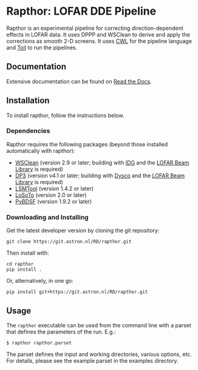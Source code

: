 Rapthor: LOFAR DDE Pipeline
===========================

Rapthor is an experimental pipeline for correcting direction-dependent effects in LOFAR data. It uses DPPP and WSClean to derive and apply the corrections as smooth 2-D screens. It uses [CWL](https://www.commonwl.org) for the pipeline language and [Toil](http://toil.ucsc-cgl.org) to run the pipelines.

## Documentation

Extensive documentation can be found on [Read the Docs](https://rapthor.readthedocs.io/en/latest/).


Installation
------------

To install rapthor, follow the instructions below.


### Dependencies

Rapthor requires the following packages (beyond those installed automatically with rapthor):

* [WSClean](http://sourceforge.net/p/wsclean/wiki/Home) (version 2.9 or later; building with [IDG](https://gitlab.com/astron-idg/idg)  and the [LOFAR Beam Library](https://github.com/lofar-astron/LOFARBeam) is required)
* [DP3](https://github.com/lofar-astron/DP3) (version v4.1 or later; building with [Dysco](https://github.com/aroffringa/dysco) and the [LOFAR Beam Library](https://github.com/lofar-astron/LOFARBeam) is required)
* [LSMTool](https://github.com/darafferty/LSMTool) (version 1.4.2 or later)
* [LoSoTo](https://github.com/revoltek/losoto) (version 2.0 or later)
* [PyBDSF](https://github.com/lofar-astron/PyBDSF) (version 1.9.2 or later)

### Downloading and Installing

Get the latest developer version by cloning the git repository:

    git clone https://git.astron.nl/RD/rapthor.git

Then install with:

    cd rapthor
    pip install .

Or, alternatively, in one go:

    pip install git+https://git.astron.nl/RD/rapthor.git

Usage
-----

The `rapthor` executable can be used from the command line with
a parset that defines the parameters of the run. E.g.:

    $ rapthor rapthor.parset

The parset defines the input and working directories, various options, etc. For details,
please see the example parset in the examples directory.
